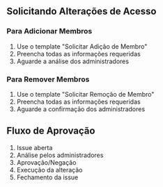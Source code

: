 ## Solicitando Alterações de Acesso

### Para Adicionar Membros
1. Use o template "Solicitar Adição de Membro"
2. Preencha todas as informações requeridas
3. Aguarde a análise dos administradores

### Para Remover Membros
1. Use o template "Solicitar Remoção de Membro"
2. Preencha todas as informações requeridas
3. Aguarde a confirmação dos administradores

## Fluxo de Aprovação
1. Issue aberta
2. Análise pelos administradores
3. Aprovação/Negação
4. Execução da alteração
5. Fechamento da issue